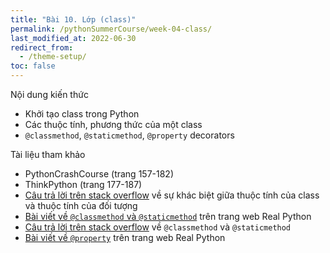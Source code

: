 ```yaml
---
title: "Bài 10. Lớp (class)"
permalink: /pythonSummerCourse/week-04-class/
last_modified_at: 2022-06-30
redirect_from:
  - /theme-setup/
toc: false
---
```


Nội dung kiến thức
- Khởi tạo class trong Python
- Các thuộc tính, phương thức của một class
- `@classmethod`, `@staticmethod`, `@property` decorators

Tài liệu tham khảo
- PythonCrashCourse (trang 157-182)
- ThinkPython (trang 177-187)
- [Câu trả lời trên stack overflow](https://stackoverflow.com/questions/207000/what-is-the-difference-between-class-and-instance-attributes) về sự khác biệt giữa thuộc tính của class và thuộc tính của đối tượng
- [Bài viết về `@classmethod` và `@staticmethod`](https://realpython.com/instance-class-and-static-methods-demystified/) trên trang web Real Python
- [Câu trả lời trên stack overflow](https://stackoverflow.com/questions/12179271/meaning-of-classmethod-and-staticmethod-for-beginner) về `@classmethod` và `@staticmethod`
- [Bài viết về `@property`](https://realpython.com/python-property/) trên trang web Real Python
